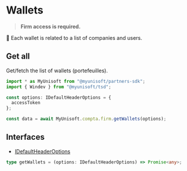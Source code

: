 # Wallets
> **Firm access is required.**

📢 Each wallet is related to a list of companies and users.


## Get all
Get/fetch the list of wallets (portefeuilles).

```ts
import * as MyUnisoft from "@myunisoft/partners-sdk";
import { Windev } from "@myunisoft/tsd";

const options: IDefaultHeaderOptions = {
  accessToken
};

const data = await MyUnisoft.compta.firm.getWallets(options);
```

## Interfaces
- [IDefaultHeaderOptions](../../../interfaces/common.md)

```ts
type getWallets = (options: IDefaultHeaderOptions) => Promise<any>;
```